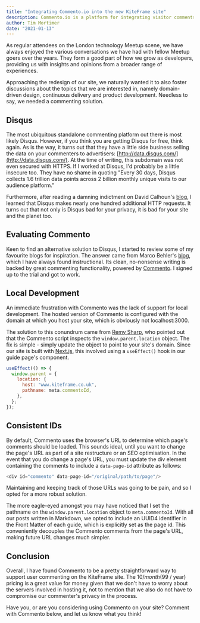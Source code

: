 ```yaml
---
title: "Integrating Commento.io into the new KiteFrame site"
description: Commento.io is a platform for integrating visitor comments with your site, without invading the privacy of those commenting.
author: Tim Mortimer
date: "2021-01-13"
---
```


As regular attendees on the London technology Meetup scene, we have always enjoyed the various conversations we have had
with fellow Meetup goers over the years. They form a good part of how we grow as developers, providing us with insights
and opinions from a broader range of experiences.

Approaching the redesign of our site, we naturally wanted it to also foster discussions about the topics that we are
interested in, namely domain-driven design, continuous delivery and product development. Needless to say, we needed a
commenting solution.

## Disqus

The most ubiquitous standalone commenting platform out there is most likely Disqus. However, if you think you are
getting Disqus for free, think again. As is the way, it turns out that they have a little side business selling the data
on your commenters to advertisers: [http://data.disqus.com/](http://data.disqus.com/). At the time of writing, this
subdomain was not even secured with HTTPS. If I worked at Disqus, I'd probably be a little insecure too. They have no
shame in quoting "Every 30 days, Disqus collects 1.6 trillion data points across 2 billion monthly unique visits to our
audience platform."

Furthermore, after reading a damning indictment on David
Calhoun's [blog](https://www.davidbcalhoun.com/2020/ditching-disqus-migrating-away-since-it-has-become-a-monster/), I
learned that Disqus makes nearly one hundred additional HTTP requests. It turns out that not only is Disqus bad for your
privacy, it is bad for your site and the planet too.

## Evaluating Commento

Keen to find an alternative solution to Disqus, I started to review some of my favourite blogs for inspiration. The
answer came from Marco Behler's [blog](https://www.marcobehler.com/), which I have always found instructional. Its
clean, no-nonsense writing is backed by great commenting functionality, powered by [Commento](https://commento.io/). I
signed up to the trial and got to work.

## Local Development

An immediate frustration with Commento was the lack of support for local development. The hosted version of Commento is
configured with the domain at which you host your site, which is obviously not localhost:3000.

The solution to this conundrum came from [Remy Sharp](https://remysharp.com/2019/06/11/ejecting-disqus), who pointed out
that the Commento script inspects the `window.parent.location` object. The fix is simple - simply update the object to
point to your site's domain. Since our site is built with [Next.js](https://nextjs.org/), this involved using
a `useEffect()` hook in our guide page's component.

```javascript
useEffect(() => {
  window.parent = {
    location: {
      host: "www.kiteframe.co.uk",
      pathname: meta.commentoId,
    },
  };
});
```

## Consistent IDs

By default, Commento uses the browser's URL to determine which page's comments should be loaded. This sounds ideal,
until you want to change the page's URL as part of a site restructure or an SEO optimisation. In the event that you do
change a page's URL, you must update the div element containing the comments to include a `data-page-id` attribute as
follows:

```javascript
<div id="commento" data-page-id="/original/path/to/page"/>
```

Maintaining and keeping track of those URLs was going to be pain, and so I opted for a more robust solution.

The more eagle-eyed amongst you may have noticed that I set the pathname on the `window.parent.location` object
to `meta.commentoId`. With all our posts written in Markdown, we opted to include an UUID4 identifier in the Front
Matter of each guide, which is explicitly set as the page id. This conveniently decouples the Commento comments from the
page's URL, making future URL changes much simpler.

## Conclusion

Overall, I have found Commento to be a pretty straightforward way to support user commenting on the KiteFrame site. The
$10 / month ($99 / year) pricing is a great value for money given that we don't have to worry about the servers involved
in hosting it, not to mention that we also do not have to compromise our commenter's privacy in the process.

Have you, or are you considering using Commento on your site? Comment with Commento below, and let us know what you
think!
